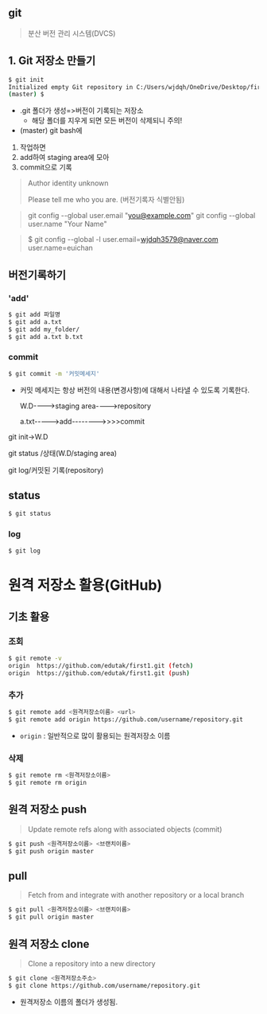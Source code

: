 ## git

>  분산 버전 관리 시스템(DVCS)

## 1. Git 저장소 만들기

```bash
$ git init
Initialized empty Git repository in C:/Users/wjdqh/OneDrive/Desktop/first/.git/
(master) $
```

* .git 폴더가 생성=>버전이 기록되는 저장소
  * 해당 폴더를 지우게 되면 모든 버전이 삭제되니 주의!
* (master) git bash에 

1. 작업하면
2. add하여 staging area에 모아
3. commit으로 기록



> Author identity unknown
>
>  Please tell me who you are. (버전기록자 식별안됨)

> git config --global user.email "you@example.com"
> git config --global user.name "Your Name"



> $ git config --global -l
> user.email=wjdqh3579@naver.com
> user.name=euichan



## 버전기록하기

###  'add'

```bash
$ git add 파일명
$ git add a.txt
$ git add my_folder/
$ git add a.txt b.txt

```

### commit

```bash
$ git commit -m '커밋메세지'
```

* 커밋 메세지는 항상 버전의 내용(변경사항)에 대해서 나타낼 수 있도록 기록한다.

  

  

  W.D---->staging area---->repository

  a.txt----->add-------->>>>commit



git init->W.D

git status /상태(W.D/staging area)

git log/커밋된 기록(repository)



## status

```bash
$ git status
```

### log

```bash
$ git log
```



# 원격 저장소 활용(GitHub)

## 기초 활용

### 조회

```bash
$ git remote -v
origin  https://github.com/edutak/first1.git (fetch)
origin  https://github.com/edutak/first1.git (push)
```

### 추가 

```bash
$ git remote add <원격저장소이름> <url>
$ git remote add origin https://github.com/username/repository.git
```

* `origin` : 일반적으로 많이 활용되는 원격저장소 이름

### 삭제

```bash
$ git remote rm <원격저장소이름>
$ git remote rm origin
```



## 원격 저장소 push

> Update remote refs along with associated objects (commit)

```bash
$ git push <원격저장소이름> <브랜치이름>
$ git push origin master
```



## pull

> Fetch from and integrate with another repository or a local branch

```bash
$ git pull <원격저장소이름> <브랜치이름>
$ git pull origin master
```



## 원격 저장소 clone

> Clone a repository into a new directory

```bash
$ git clone <원격저장소주소>
$ git clone https://github.com/username/repository.git
```

* 원격저장소 이름의 폴더가 생성됨.













